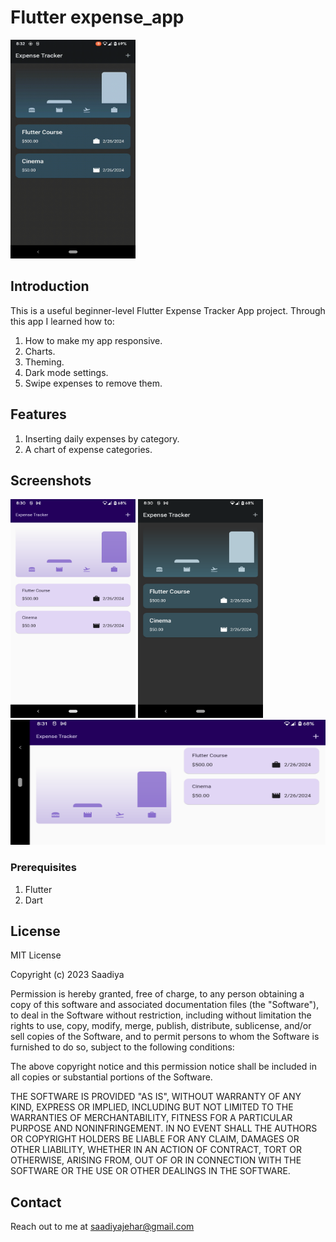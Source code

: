 # Flutter expense_app

<img src="https://github.com/saadiyaJ/expenses_app/blob/main/screenshots/expense_tracker.gif" alt="App Demo" width="200" height="350">

## Introduction
This is a useful beginner-level Flutter Expense Tracker App project.
Through this app I learned how to:
1. How to make my app responsive.
2. Charts.
3. Theming.
4. Dark mode settings.
5. Swipe expenses to remove them.

## Features
1. Inserting daily expenses by category.
2. A chart of expense categories.



## Screenshots

<img src="https://github.com/saadiyaJ/expenses_app/blob/main/screenshots/portrait_lightMode.png" alt="App Demo" width="200" height="350">
<img src="https://github.com/saadiyaJ/expenses_app/blob/main/screenshots/portrait_darkMode.png" alt="App Demo" width="200" height="350">
<img src="https://github.com/saadiyaJ/expenses_app/blob/main/screenshots/landscape_lightMode.png" alt="App Demo" width="600" height="200">


### Prerequisites

1. Flutter
2. Dart

## License

MIT License

Copyright (c) 2023 Saadiya

Permission is hereby granted, free of charge, to any person obtaining a copy
of this software and associated documentation files (the "Software"), to deal
in the Software without restriction, including without limitation the rights
to use, copy, modify, merge, publish, distribute, sublicense, and/or sell
copies of the Software, and to permit persons to whom the Software is
furnished to do so, subject to the following conditions:

The above copyright notice and this permission notice shall be included in all
copies or substantial portions of the Software.

THE SOFTWARE IS PROVIDED "AS IS", WITHOUT WARRANTY OF ANY KIND, EXPRESS OR
IMPLIED, INCLUDING BUT NOT LIMITED TO THE WARRANTIES OF MERCHANTABILITY,
FITNESS FOR A PARTICULAR PURPOSE AND NONINFRINGEMENT. IN NO EVENT SHALL THE
AUTHORS OR COPYRIGHT HOLDERS BE LIABLE FOR ANY CLAIM, DAMAGES OR OTHER
LIABILITY, WHETHER IN AN ACTION OF CONTRACT, TORT OR OTHERWISE, ARISING FROM,
OUT OF OR IN CONNECTION WITH THE SOFTWARE OR THE USE OR OTHER DEALINGS IN THE
SOFTWARE.


## Contact
Reach out to me at saadiyajehar@gmail.com
